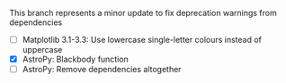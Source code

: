 This branch represents a minor update to fix deprecation warnings from dependencies

- [ ] Matplotlib 3.1-3.3: Use lowercase single-letter colours instead of uppercase
- [x] AstroPy: Blackbody function
- [ ] AstroPy: Remove dependencies altogether
